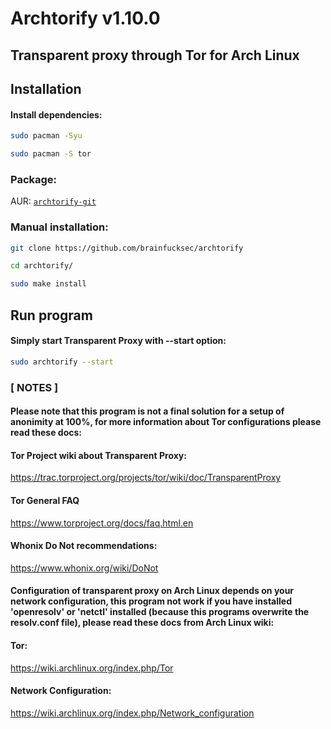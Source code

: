 # Archtorify v1.10.0

## Transparent proxy through Tor for Arch Linux


## Installation

#### Install dependencies:
```bash
sudo pacman -Syu

sudo pacman -S tor
```

### Package:

AUR: [`archtorify-git`](https://aur.archlinux.org/packages/archtorify-git)


### Manual installation:
```bash
git clone https://github.com/brainfucksec/archtorify

cd archtorify/

sudo make install
```


## Run program

#### Simply start Transparent Proxy with --start option:

```bash
sudo archtorify --start
```


### [ NOTES ]

#### Please note that this program is not a final solution for a setup of anonimity at 100%, for more information about Tor configurations please read these docs:

#### Tor Project wiki about Transparent Proxy:

https://trac.torproject.org/projects/tor/wiki/doc/TransparentProxy

#### Tor General FAQ

https://www.torproject.org/docs/faq.html.en


#### Whonix Do Not recommendations:

https://www.whonix.org/wiki/DoNot


#### Configuration of transparent proxy on Arch Linux depends on your network configuration, this program not work if you have installed 'openresolv' or 'netctl' installed (because this programs overwrite the resolv.conf file), please read these docs from Arch Linux wiki:

#### Tor:

https://wiki.archlinux.org/index.php/Tor

#### Network Configuration:

https://wiki.archlinux.org/index.php/Network_configuration

